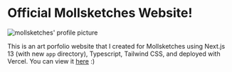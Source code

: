 # Official Mollsketches Website!

![mollsketches' profile picture](https://www.mollsketches.art/_next/image?url=%2F_next%2Fstatic%2Fmedia%2Fprofile.efadb944.png&w=96&q=100)

This is an art porfolio website that I created for Mollsketches using Next.js 13 (with new ```app``` directory), Typescript, Tailwind CSS, and deployed with Vercel. You can view it [here](https://mollsketches.art) :)
